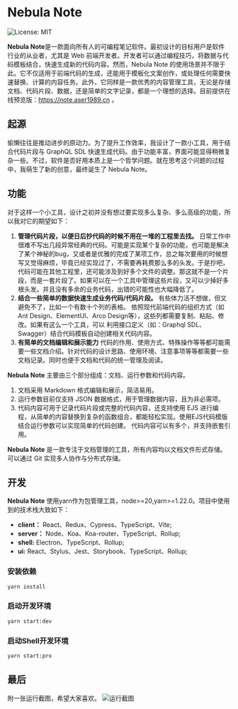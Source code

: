 # Nebula Note

<img alt="License: MIT" src="https://img.shields.io/badge/License-MIT-yellow.svg" />

**Nebula Note**是一款面向所有人的可编程笔记软件。最初设计的目标用户是软件行业的从业者，尤其是 Web 前端开发者。开发者可以通过编程技巧，将数据与代码模板结合，快速生成新的代码内容。然而，Nebula Note 的使用场景并不限于此。它不仅适用于前端代码的生成，还能用于模板化文案创作，或处理任何需要快速替换、计算的内容任务。此外，它同样是一款优秀的内容管理工具，无论是存储文档、代码片段、数据，还是简单的文字记录，都是一个理想的选择。目前提供在线预览版：https://note.aser1989.cn 。

## 起源

偷懒往往是推动进步的原动力。为了提升工作效率，我设计了一款小工具，用于结合代码片段与 GraphQL SDL 快速生成代码。由于功能丰富，界面可能显得稍微复杂一些。不过，软件是否好用本质上是一个哲学问题。就在思考这个问题的过程中，我萌生了新的创意，最终诞生了 Nebula Note。

## 功能

对于这样一个小工具，设计之初并没有想过要实现多么复杂、多么高级的功能，所以我对它的期望如下：

1. **管理代码片段，以便日后抄代码的时候不用在一堆的工程里去找。**
   日常工作中很难不写出几段异常经典的代码。可能是实现某个复杂的功能，也可能是解决了某个神秘的bug，又或者是优雅的完成了某项工作，总之每次要用的时候想写又觉得麻烦，毕竟已经实现过了，不需要再耗费那么多的头发。于是抄吧，代码可能在其他工程里，还可能涉及到好多个文件的调整。那这就不是一个片段，而是一套片段了。如果可以在一个工具中管理这些片段，又可以少掉好多根头发。并且没有多余的业务代码，出错的可能性也大幅降低了。
   <br>
2. **结合一些简单的数据快速生成业务代码/代码片段。**
   有些体力活不想做，但又避免不了，比如一个有数十个列的表格。 依照现代前端代码的组织方式（如Ant Design、ElementUI、Arco Design等），这些列都需要复制、粘贴、修改。如果有这么一个工具，可以 利用接口定义（如：Graphql SDL、Swagger）结合代码模板自动创建相关代码内容。
   <br>
3. **有简单的文档编辑和展示能力**
   代码的作用、使用方式、特殊操作等等都可能需要一些文档介绍。针对代码的设计思路、使用环境、注意事项等等都需要一些文档记录。同时也便于文档和代码的统一管理及阅读。
   <br>

**Nebula Note** 主要由三个部分组成：文档、运行参数和代码内容。

1. 文档采用 Markdown 格式编辑和展示，简洁易用。
2. 运行参数目前仅支持 JSON 数据格式，用于管理数据内容，且为非必需项。
3. 代码内容可用于记录代码片段或完整的代码内容，还支持使用 EJS 进行编程，从简单的内容替换到复杂的函数组合，都能轻松实现。使用EJS代码模版结合运行参数可以实现简单的代码创建。 代码内容可以有多个，并支持嵌套引用。

**Nebula Note** 是一款专注于文档管理的工具，所有内容均以文档文件形式存储。可以通过 Git 实现多人协作与分布式存储。

## 开发
**Nebula Note** 使用yarn作为包管理工具，node>=20,yarn>=1.22.0。项目中使用到的技术栈大致如下：
+ **client：** React、Redux、Cypress、TypeScript、Vite;
+ **server：** Node、Koa、Koa-router、TypeScript、Rollup;
+ **shell:** Electron、TypeScript、Rollup;
+ **ui:** React、Stylus、Jest、Storybook、TypeScript、Rollup;

### 安装依赖
```bash
yarn install
```

### 启动开发环境
```bash
yarn start:dev
```
### 启动Shell开发环境
```bash
yarn start:pro
```

## 最后

附一张运行截图，希望大家喜欢。
![运行截图](https://www.aser1989.cn/poster/nebula_note_poster.png)
